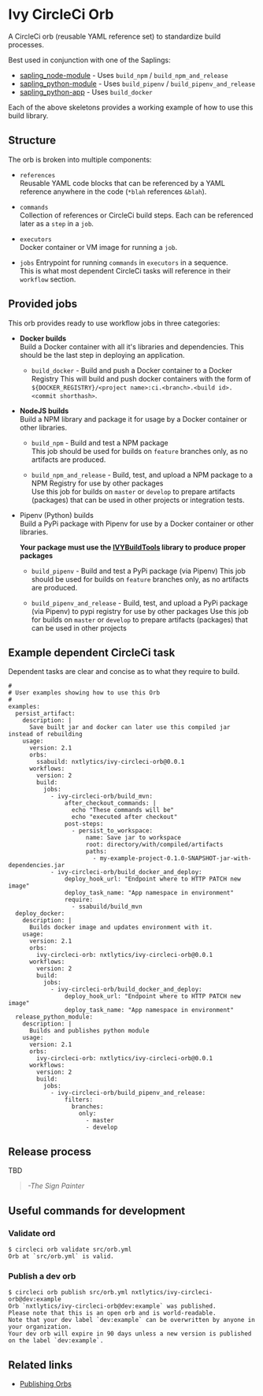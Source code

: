 # Ivy CircleCi Orb

A CircleCi orb (reusable YAML reference set) to standardize build processes.  

Best used in conjunction with one of the Saplings:
 * [sapling_node-module](https://github.com/nxtlytics/sapling_node-module) - Uses `build_npm` / `build_npm_and_release`
 * [sapling_python-module](https://github.com/nxtlytics/sapling_python-module) - Uses `build_pipenv` / `build_pipenv_and_release`
 * [sapling_python-app](https://github.com/nxtlytics/sapling_python-app) - Uses `build_docker`
 
Each of the above skeletons provides a working example of how to use this build library.
 
## Structure
 
The orb is broken into multiple components:
 * `references`  
    Reusable YAML code blocks that can be referenced by a YAML reference anywhere in the code (`*blah` references `&blah`).
  
 * `commands`  
    Collection of references or CircleCi build steps. Each can be referenced later as a `step` in a `job`.

 * `executors`  
    Docker container or VM image for running a `job`.

 * `jobs`
    Entrypoint for running `commands` in `executors` in a sequence.  
    This is what most dependent CircleCi tasks will reference in their `workflow` section.

## Provided jobs

This orb provides ready to use workflow jobs in three categories:

* **Docker builds**  
  Build a Docker container with all it's libraries and dependencies. This should be the last step in deploying an application.

  * `build_docker` - Build and push a Docker container to a Docker Registry
    This will build and push docker containers with the form of `${DOCKER_REGISTRY}/<project name>:ci.<branch>.<build id>.<commit shorthash>`.

* **NodeJS builds**  
  Build a NPM library and package it for usage by a Docker container or other libraries.

  * `build_npm` - Build and test a NPM package  
    This job should be used for builds on `feature` branches only, as no artifacts are produced.
    
  * `build_npm_and_release` - Build, test, and upload a NPM package to a NPM Registry for use by other packages  
    Use this job for builds on `master` or `develop` to prepare artifacts (packages) that can be used in other projects
    or integration tests.

* Pipenv (Python) builds  
  Build a PyPi package with Pipenv for use by a Docker container or other libraries.  
  
  **Your package must use the [IVYBuildTools](https://github.com/nxtlytics/ivy-build-tools-py) 
  library to produce proper packages**  

  * `build_pipenv` -  Build and test a PyPi package (via Pipenv)
    This job should be used for builds on `feature` branches only, as no artifacts are produced.    
  
  * `build_pipenv_and_release` - Build, test, and upload a PyPi package (via Pipenv) to pypi registry for use by other packages
    Use this job for builds on `master` or `develop` to prepare artifacts (packages) that can be used in other projects

## Example dependent CircleCi task

Dependent tasks are clear and concise as to what they require to build.  

```
#
# User examples showing how to use this Orb
#
examples:
  persist_artifact:
    description: |
      Save built jar and docker can later use this compiled jar instead of rebuilding
    usage:
      version: 2.1
      orbs:
        ssabuild: nxtlytics/ivy-circleci-orb@0.0.1
      workflows:
        version: 2
        build:
          jobs:
            - ivy-circleci-orb/build_mvn:
                after_checkout_commands: |
                  echo "These commands will be"
                  echo "executed after checkout"
                post-steps:
                  - persist_to_workspace:
                      name: Save jar to workspace
                      root: directory/with/compiled/artifacts
                      paths:
                        - my-example-project-0.1.0-SNAPSHOT-jar-with-dependencies.jar
            - ivy-circleci-orb/build_docker_and_deploy:
                deploy_hook_url: "Endpoint where to HTTP PATCH new image"
                deploy_task_name: "App namespace in environment"
                require:
                  - ssabuild/build_mvn
  deploy_docker:
    description: |
      Builds docker image and updates environment with it.
    usage:
      version: 2.1
      orbs:
        ivy-circleci-orb: nxtlytics/ivy-circleci-orb@0.0.1
      workflows:
        version: 2
        build:
          jobs:
            - ivy-circleci-orb/build_docker_and_deploy:
                deploy_hook_url: "Endpoint where to HTTP PATCH new image"
                deploy_task_name: "App namespace in environment"
  release_python_module:
    description: |
      Builds and publishes python module
    usage:
      version: 2.1
      orbs:
        ivy-circleci-orb: nxtlytics/ivy-circleci-orb@0.0.1
      workflows:
        version: 2
        build:
          jobs:
            - ivy-circleci-orb/build_pipenv_and_release:
                filters:
                  branches:
                    only:
                      - master
                      - develop
```

## Release process

TBD  
> *-The Sign Painter*


## Useful commands for development

### Validate ord

```
$ circleci orb validate src/orb.yml
Orb at `src/orb.yml` is valid.
```

### Publish a dev orb

```
$ circleci orb publish src/orb.yml nxtlytics/ivy-circleci-orb@dev:example
Orb `nxtlytics/ivy-circleci-orb@dev:example` was published.
Please note that this is an open orb and is world-readable.
Note that your dev label `dev:example` can be overwritten by anyone in your organization.
Your dev orb will expire in 90 days unless a new version is published on the label `dev:example`.
```


## Related links

- [Publishing Orbs](https://circleci.com/docs/2.0/creating-orbs/?gclid=EAIaIQobChMIpfWL3Jq25wIVhcDACh08JwBIEAAYASAAEgJqoPD_BwE)
